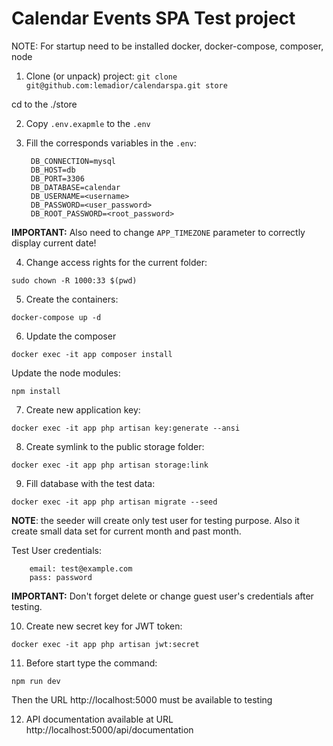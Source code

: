 # Calendar Events SPA Test project

NOTE: For startup need to be installed docker, docker-compose, composer, node

1. Clone (or unpack) project:
```git clone git@github.com:lemadior/calendarspa.git store```

cd to the ./store

2. Copy ```.env.exapmle``` to the ```.env```

3. Fill the corresponds variables in the ```.env```:

        DB_CONNECTION=mysql
        DB_HOST=db
        DB_PORT=3306
        DB_DATABASE=calendar
        DB_USERNAME=<username>
        DB_PASSWORD=<user_password>
        DB_ROOT_PASSWORD=<root_password>

**IMPORTANT:** Also need to change ```APP_TIMEZONE``` parameter to correctly display current date!

4. Change access rights for the current folder:

```sudo chown -R 1000:33 $(pwd)```

5. Create the containers:

```docker-compose up -d```

6. Update the composer

```docker exec -it app composer install```

Update the node modules:

```npm install```

7. Create new application key:

```docker exec -it app php artisan key:generate --ansi```

8. Create symlink to the public storage folder:

```docker exec -it app php artisan storage:link ```

9. Fill database with the test data:

```docker exec -it app php artisan migrate --seed```

**NOTE**: the seeder will create only test user for testing purpose. Also it create small data set for current month and past month.

Test User credentials:

        email: test@example.com
        pass: password

**IMPORTANT:** Don't forget delete or change guest user's credentials after testing.

10.  Create new secret key for JWT token:

```docker exec -it app php artisan jwt:secret```

11. Before start type the command:

```npm run dev```

Then the URL http://localhost:5000 must be available to testing

12. API documentation available at URL http://localhost:5000/api/documentation

